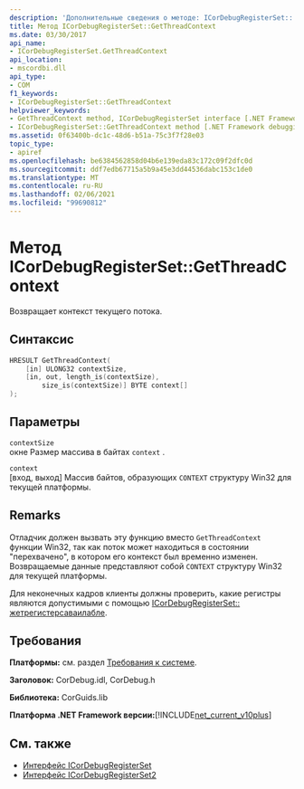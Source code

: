 ```yaml
---
description: 'Дополнительные сведения о методе: ICorDebugRegisterSet:: GetThreadContext'
title: Метод ICorDebugRegisterSet::GetThreadContext
ms.date: 03/30/2017
api_name:
- ICorDebugRegisterSet.GetThreadContext
api_location:
- mscordbi.dll
api_type:
- COM
f1_keywords:
- ICorDebugRegisterSet::GetThreadContext
helpviewer_keywords:
- GetThreadContext method, ICorDebugRegisterSet interface [.NET Framework debugging]
- ICorDebugRegisterSet::GetThreadContext method [.NET Framework debugging]
ms.assetid: 0f63400b-dc1c-48d6-b51a-75c3f7f28e03
topic_type:
- apiref
ms.openlocfilehash: be6384562858d04b6e139eda83c172c09f2dfc0d
ms.sourcegitcommit: ddf7edb67715a5b9a45e3dd44536dabc153c1de0
ms.translationtype: MT
ms.contentlocale: ru-RU
ms.lasthandoff: 02/06/2021
ms.locfileid: "99690812"
---
```

# <a name="icordebugregistersetgetthreadcontext-method"></a>Метод ICorDebugRegisterSet::GetThreadContext

Возвращает контекст текущего потока.  
  
## <a name="syntax"></a>Синтаксис  
  
```cpp  
HRESULT GetThreadContext(  
    [in] ULONG32 contextSize,  
    [in, out, length_is(contextSize),  
        size_is(contextSize)] BYTE context[]  
);  
```  
  
## <a name="parameters"></a>Параметры  

 `contextSize`  
 окне Размер массива в байтах `context` .  
  
 `context`  
 [вход, выход] Массив байтов, образующих `CONTEXT` структуру Win32 для текущей платформы.  
  
## <a name="remarks"></a>Remarks  

 Отладчик должен вызвать эту функцию вместо `GetThreadContext` функции Win32, так как поток может находиться в состоянии "перехвачено", в котором его контекст был временно изменен. Возвращаемые данные представляют собой `CONTEXT` структуру Win32 для текущей платформы.  
  
 Для неконечных кадров клиенты должны проверить, какие регистры являются допустимыми с помощью [ICorDebugRegisterSet:: жетрегистерсаваилабле](icordebugregisterset-getregistersavailable-method.md).  
  
## <a name="requirements"></a>Требования  

 **Платформы:** см. раздел [Требования к системе](../../get-started/system-requirements.md).  
  
 **Заголовок:** CorDebug.idl, CorDebug.h  
  
 **Библиотека:** CorGuids.lib  
  
 **Платформа .NET Framework версии:**[!INCLUDE[net_current_v10plus](../../../../includes/net-current-v10plus-md.md)]  
  
## <a name="see-also"></a>См. также

- [Интерфейс ICorDebugRegisterSet](icordebugregisterset-interface.md)
- [Интерфейс ICorDebugRegisterSet2](icordebugregisterset2-interface.md)
